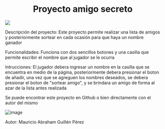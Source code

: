 <h1 align="center"> Proyecto amigo secreto </h1>

<p align="left">
   <img src="https://img.shields.io/badge/STATUS-%20COMPLETO-green">
   
   <p align="left"> Descripción del proyecto: Este proyecto permite realizar una lista de amigos y posteriormente sortear en cada ocasión para que haya un nombre ganador
   
<p align="left"> Funcionalidades: Funciona con dos sencillos botones y una casilla que permite escribir el nombre que al jugador se le ocurra
<p align="left"> Intrucciones: El jugador debera ingresar un nombre en la casilla que se encuentra en medio de la página, posteriormente debera presionar el boton de añadir, una vez que se agreguen los nombres deseados, se debera presionar el boton de "sortear amigo", y se brindara un amigo de forma al azar de la lista antes realizada
<p align="left"> Se puede encontrar este proyecto en Github o bien directamente con el autor del mismo 

   
![image](https://github.com/user-attachments/assets/57724270-9d57-472b-8740-03173260df1e)

<p align="left"> Autor: Mauricio Abraham Guillén Pérez
